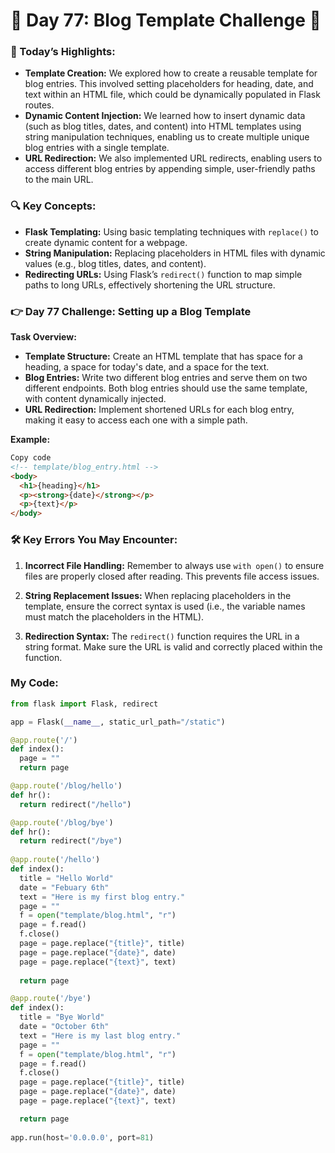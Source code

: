 # 🌟 Day 77: Blog Template Challenge 📝

### 🎊 Today’s Highlights:

* **Template Creation:** We explored how to create a reusable template for blog entries. This involved setting placeholders for heading, date, and text within an HTML file, which could be dynamically populated in Flask routes.
* **Dynamic Content Injection:** We learned how to insert dynamic data (such as blog titles, dates, and content) into HTML templates using string manipulation techniques, enabling us to create multiple unique blog entries with a single template.
* **URL Redirection:** We also implemented URL redirects, enabling users to access different blog entries by appending simple, user-friendly paths to the main URL.

### 🔍 Key Concepts:

* **Flask Templating:** Using basic templating techniques with ```replace()``` to create dynamic content for a webpage.
* **String Manipulation:** Replacing placeholders in HTML files with dynamic values (e.g., blog titles, dates, and content).
* **Redirecting URLs:** Using Flask’s ```redirect()``` function to map simple paths to long URLs, effectively shortening the URL structure.

### 👉 Day 77 Challenge: Setting up a Blog Template

**Task Overview:**

   * **Template Structure:** Create an HTML template that has space for a heading, a space for today's date, and a space for the text.
   * **Blog Entries:** Write two different blog entries and serve them on two different endpoints. Both blog entries should use the same template, with content dynamically injected.
   * **URL Redirection:** Implement shortened URLs for each blog entry, making it easy to access each one with a simple path.

**Example:**
```html
Copy code
<!-- template/blog_entry.html -->
<body>
  <h1>{heading}</h1>
  <p><strong>{date}</strong></p>
  <p>{text}</p>
</body>
```

### 🛠️ Key Errors You May Encounter:

1. **Incorrect File Handling:** Remember to always use ```with open()``` to ensure files are properly closed after reading. This prevents file access issues.

2. **String Replacement Issues:** When replacing placeholders in the template, ensure the correct syntax is used (i.e., the variable names must match the placeholders in the HTML).

3. **Redirection Syntax:** The ```redirect()``` function requires the URL in a string format. Make sure the URL is valid and correctly placed within the function.

### My Code:
```python
from flask import Flask, redirect

app = Flask(__name__, static_url_path="/static")

@app.route('/')
def index():
  page = ""
  return page

@app.route('/blog/hello')
def hr():
  return redirect("/hello")

@app.route('/blog/bye')
def hr():
  return redirect("/bye")
  
@app.route('/hello')
def index():
  title = "Hello World"
  date = "Febuary 6th"
  text = "Here is my first blog entry."
  page = ""
  f = open("template/blog.html", "r")
  page = f.read()
  f.close()
  page = page.replace("{title}", title)
  page = page.replace("{date}", date)
  page = page.replace("{text}", text)
 
  return page

@app.route('/bye')
def index():
  title = "Bye World"
  date = "October 6th"
  text = "Here is my last blog entry."
  page = ""
  f = open("template/blog.html", "r")
  page = f.read()
  f.close()
  page = page.replace("{title}", title)
  page = page.replace("{date}", date)
  page = page.replace("{text}", text)

  return page
  
app.run(host='0.0.0.0', port=81)
